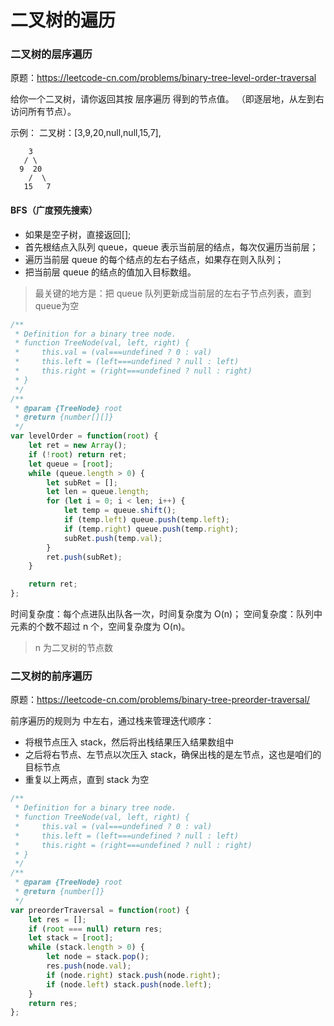 # 二叉树的遍历
### 二叉树的层序遍历

原题：https://leetcode-cn.com/problems/binary-tree-level-order-traversal

给你一个二叉树，请你返回其按 层序遍历 得到的节点值。 （即逐层地，从左到右访问所有节点）。

示例：
二叉树：[3,9,20,null,null,15,7],
```
    3
   / \
  9  20
    /  \
   15   7
```
#### BFS（广度预先搜索）
- 如果是空子树，直接返回[];
- 首先根结点入队列 queue，queue 表示当前层的结点，每次仅遍历当前层；
- 遍历当前层 queue 的每个结点的左右子结点，如果存在则入队列；
- 把当前层 queue 的结点的值加入目标数组。

> 最关键的地方是：把 queue 队列更新成当前层的左右子节点列表，直到queue为空

```js
/**
 * Definition for a binary tree node.
 * function TreeNode(val, left, right) {
 *     this.val = (val===undefined ? 0 : val)
 *     this.left = (left===undefined ? null : left)
 *     this.right = (right===undefined ? null : right)
 * }
 */
/**
 * @param {TreeNode} root
 * @return {number[][]}
 */
var levelOrder = function(root) {
    let ret = new Array();
    if (!root) return ret;
    let queue = [root];
    while (queue.length > 0) {
        let subRet = [];
        let len = queue.length;
        for (let i = 0; i < len; i++) {
            let temp = queue.shift();
            if (temp.left) queue.push(temp.left);
            if (temp.right) queue.push(temp.right);
            subRet.push(temp.val);
        }
        ret.push(subRet);
    }

    return ret;
};
```

时间复杂度：每个点进队出队各一次，时间复杂度为 O(n)；
空间复杂度：队列中元素的个数不超过 n 个，空间复杂度为 O(n)。
> n 为二叉树的节点数

### 二叉树的前序遍历

原题：https://leetcode-cn.com/problems/binary-tree-preorder-traversal/

前序遍历的规则为 中左右，通过栈来管理迭代顺序：
- 将根节点压入 stack，然后将出栈结果压入结果数组中
- 之后将右节点、左节点以次压入 stack，确保出栈的是左节点，这也是咱们的目标节点
- 重复以上两点，直到 stack 为空

```js
/**
 * Definition for a binary tree node.
 * function TreeNode(val, left, right) {
 *     this.val = (val===undefined ? 0 : val)
 *     this.left = (left===undefined ? null : left)
 *     this.right = (right===undefined ? null : right)
 * }
 */
/**
 * @param {TreeNode} root
 * @return {number[]}
 */
var preorderTraversal = function(root) {
    let res = [];
    if (root === null) return res;
    let stack = [root];
    while (stack.length > 0) {
        let node = stack.pop();
        res.push(node.val);
        if (node.right) stack.push(node.right);
        if (node.left) stack.push(node.left);
    }
    return res;
};
```